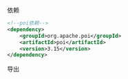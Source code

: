 依赖

```xml
<!--poi依赖-->
<dependency>
    <groupId>org.apache.poi</groupId>
    <artifactId>poi</artifactId>
    <version>3.15</version>
</dependency>
```

导出

```java
```

